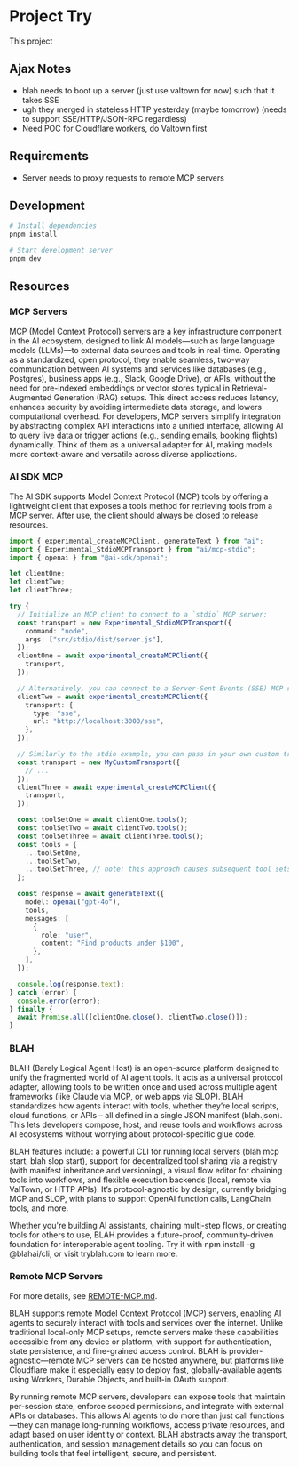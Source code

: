 # Project Try

This project

## Ajax Notes

- blah needs to boot up a server (just use valtown for now) such that it takes SSE
- ugh they merged in stateless HTTP yesterday (maybe tomorrow) (needs to support SSE/HTTP/JSON-RPC regardless)
- Need POC for Cloudflare workers, do Valtown first

## Requirements

- Server needs to proxy requests to remote MCP servers

## Development

```bash
# Install dependencies
pnpm install

# Start development server
pnpm dev
```

## Resources

### MCP Servers

MCP (Model Context Protocol) servers are a key infrastructure component in the AI ecosystem, designed to link AI models—such as large language models (LLMs)—to external data sources and tools in real-time. Operating as a standardized, open protocol, they enable seamless, two-way communication between AI systems and services like databases (e.g., Postgres), business apps (e.g., Slack, Google Drive), or APIs, without the need for pre-indexed embeddings or vector stores typical in Retrieval-Augmented Generation (RAG) setups. This direct access reduces latency, enhances security by avoiding intermediate data storage, and lowers computational overhead. For developers, MCP servers simplify integration by abstracting complex API interactions into a unified interface, allowing AI to query live data or trigger actions (e.g., sending emails, booking flights) dynamically. Think of them as a universal adapter for AI, making models more context-aware and versatile across diverse applications.

### AI SDK MCP

The AI SDK supports Model Context Protocol (MCP) tools by offering a lightweight client that exposes a tools method for retrieving tools from a MCP server. After use, the client should always be closed to release resources.

```typescript
import { experimental_createMCPClient, generateText } from "ai";
import { Experimental_StdioMCPTransport } from "ai/mcp-stdio";
import { openai } from "@ai-sdk/openai";

let clientOne;
let clientTwo;
let clientThree;

try {
  // Initialize an MCP client to connect to a `stdio` MCP server:
  const transport = new Experimental_StdioMCPTransport({
    command: "node",
    args: ["src/stdio/dist/server.js"],
  });
  clientOne = await experimental_createMCPClient({
    transport,
  });

  // Alternatively, you can connect to a Server-Sent Events (SSE) MCP server:
  clientTwo = await experimental_createMCPClient({
    transport: {
      type: "sse",
      url: "http://localhost:3000/sse",
    },
  });

  // Similarly to the stdio example, you can pass in your own custom transport as long as it implements the `MCPTransport` interface:
  const transport = new MyCustomTransport({
    // ...
  });
  clientThree = await experimental_createMCPClient({
    transport,
  });

  const toolSetOne = await clientOne.tools();
  const toolSetTwo = await clientTwo.tools();
  const toolSetThree = await clientThree.tools();
  const tools = {
    ...toolSetOne,
    ...toolSetTwo,
    ...toolSetThree, // note: this approach causes subsequent tool sets to override tools with the same name
  };

  const response = await generateText({
    model: openai("gpt-4o"),
    tools,
    messages: [
      {
        role: "user",
        content: "Find products under $100",
      },
    ],
  });

  console.log(response.text);
} catch (error) {
  console.error(error);
} finally {
  await Promise.all([clientOne.close(), clientTwo.close()]);
}
```

### BLAH

BLAH (Barely Logical Agent Host) is an open-source platform designed to unify the fragmented world of AI agent tools. It acts as a universal protocol adapter, allowing tools to be written once and used across multiple agent frameworks (like Claude via MCP, or web apps via SLOP). BLAH standardizes how agents interact with tools, whether they’re local scripts, cloud functions, or APIs – all defined in a single JSON manifest (blah.json). This lets developers compose, host, and reuse tools and workflows across AI ecosystems without worrying about protocol-specific glue code.

BLAH features include: a powerful CLI for running local servers (blah mcp start, blah slop start), support for decentralized tool sharing via a registry (with manifest inheritance and versioning), a visual flow editor for chaining tools into workflows, and flexible execution backends (local, remote via ValTown, or HTTP APIs). It’s protocol-agnostic by design, currently bridging MCP and SLOP, with plans to support OpenAI function calls, LangChain tools, and more.

Whether you're building AI assistants, chaining multi-step flows, or creating tools for others to use, BLAH provides a future-proof, community-driven foundation for interoperable agent tooling. Try it with npm install -g @blahai/cli, or visit tryblah.com to learn more.

### Remote MCP Servers

For more details, see [REMOTE-MCP.md](REMOTE-MCP.md).

BLAH supports remote Model Context Protocol (MCP) servers, enabling AI agents to securely interact with tools and services over the internet. Unlike traditional local-only MCP setups, remote servers make these capabilities accessible from any device or platform, with support for authentication, state persistence, and fine-grained access control. BLAH is provider-agnostic—remote MCP servers can be hosted anywhere, but platforms like Cloudflare make it especially easy to deploy fast, globally-available agents using Workers, Durable Objects, and built-in OAuth support.

By running remote MCP servers, developers can expose tools that maintain per-session state, enforce scoped permissions, and integrate with external APIs or databases. This allows AI agents to do more than just call functions—they can manage long-running workflows, access private resources, and adapt based on user identity or context. BLAH abstracts away the transport, authentication, and session management details so you can focus on building tools that feel intelligent, secure, and persistent.
